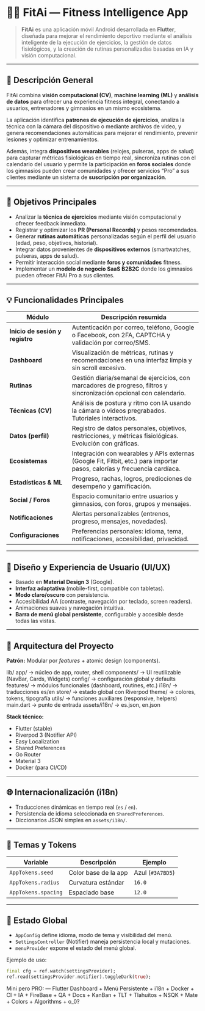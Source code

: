 # 🏋️‍♂️ FitAi — Fitness Intelligence App

> **FitAi** es una aplicación móvil Android desarrollada en **Flutter**, diseñada para mejorar el rendimiento deportivo mediante el análisis inteligente de la ejecución de ejercicios, la gestión de datos fisiológicos, y la creación de rutinas personalizadas basadas en IA y visión computacional.

---

## 📖 Descripción General

FitAi combina **visión computacional (CV)**, **machine learning (ML)** y **análisis de datos** para ofrecer una experiencia fitness integral, conectando a usuarios, entrenadores y gimnasios en un mismo ecosistema.

La aplicación identifica **patrones de ejecución de ejercicios**, analiza la técnica con la cámara del dispositivo o mediante archivos de video, y genera recomendaciones automáticas para mejorar el rendimiento, prevenir lesiones y optimizar entrenamientos.

Además, integra **dispositivos wearables** (relojes, pulseras, apps de salud) para capturar métricas fisiológicas en tiempo real, sincroniza rutinas con el calendario del usuario y permite la participación en **foros sociales** donde los gimnasios pueden crear comunidades y ofrecer servicios “Pro” a sus clientes mediante un sistema de **suscripción por organización**.

---

## 🧠 Objetivos Principales

- Analizar la **técnica de ejercicios** mediante visión computacional y ofrecer feedback inmediato.
- Registrar y optimizar los **PR (Personal Records)** y pesos recomendados.
- Generar **rutinas automáticas** personalizadas según el perfil del usuario (edad, peso, objetivos, historial).
- Integrar datos provenientes de **dispositivos externos** (smartwatches, pulseras, apps de salud).
- Permitir interacción social mediante **foros y comunidades** fitness.
- Implementar un **modelo de negocio SaaS B2B2C** donde los gimnasios pueden ofrecer FitAi Pro a sus clientes.

---

## 💡 Funcionalidades Principales

| Módulo                          | Descripción resumida                                         |
| ------------------------------- | ------------------------------------------------------------ |
| **Inicio de sesión y registro** | Autenticación por correo, teléfono, Google o Facebook, con 2FA, CAPTCHA y validación por correo/SMS. |
| **Dashboard**                   | Visualización de métricas, rutinas y recomendaciones en una interfaz limpia y sin scroll excesivo. |
| **Rutinas**                     | Gestión diaria/semanal de ejercicios, con marcadores de progreso, filtros y sincronización opcional con calendario. |
| **Técnicas (CV)**               | Análisis de postura y ritmo con IA usando la cámara o videos pregrabados. Tutoriales interactivos. |
| **Datos (perfil)**              | Registro de datos personales, objetivos, restricciones, y métricas fisiológicas. Evolución con gráficas. |
| **Ecosistemas**                 | Integración con wearables y APIs externas (Google Fit, Fitbit, etc.) para importar pasos, calorías y frecuencia cardíaca. |
| **Estadísticas & ML**           | Progreso, rachas, logros, predicciones de desempeño y gamificación. |
| **Social / Foros**              | Espacio comunitario entre usuarios y gimnasios, con foros, grupos y mensajes. |
| **Notificaciones**              | Alertas personalizables (entrenos, progreso, mensajes, novedades). |
| **Configuraciones**             | Preferencias personales: idioma, tema, notificaciones, accesibilidad, privacidad. |

---

## 🎨 Diseño y Experiencia de Usuario (UI/UX)

- Basado en **Material Design 3** (Google).
- **Interfaz adaptativa** (mobile-first, compatible con tabletas).
- **Modo claro/oscuro** con persistencia.
- Accesibilidad AA (contraste, navegación por teclado, screen readers).
- Animaciones suaves y navegación intuitiva.
- **Barra de menú global persistente**, configurable y accesible desde todas las vistas.

---

## 🧩 Arquitectura del Proyecto

**Patrón:** Modular por *features* + atomic design (components).

lib/
app/ → núcleo de app, router, shell
components/ → UI reutilizable (NavBar, Cards, Widgets)
config/ → configuración global y defaults
features/ → módulos funcionales (dashboard, routines, etc.)
i18n/ → traducciones es/en
store/ → estado global con Riverpod
theme/ → colores, tokens, tipografía
utils/ → funciones auxiliares (responsive, helpers)
main.dart → punto de entrada
assets/i18n/ → es.json, en.json


**Stack técnico:**

- Flutter (stable)
- Riverpod 3 (Notifier API)
- Easy Localization
- Shared Preferences
- Go Router
- Material 3
- Docker (para CI/CD)

---

## 🌐 Internacionalización (i18n)

- Traducciones dinámicas en tiempo real (`es` / `en`).
- Persistencia de idioma seleccionada en `SharedPreferences`.
- Diccionarios JSON simples en `assets/i18n/`.

---

## 🎨 Temas y Tokens

| Variable            | Descripción          | Ejemplo          |
| ------------------- | -------------------- | ---------------- |
| `AppTokens.seed`    | Color base de la app | Azul (`#3A7BD5`) |
| `AppTokens.radius`  | Curvatura estándar   | `16.0`           |
| `AppTokens.spacing` | Espaciado base       | `12.0`           |

---

## 🧠 Estado Global

- `AppConfig` define idioma, modo de tema y visibilidad del menú.
- `SettingsController` (Notifier) maneja persistencia local y mutaciones.
- `menuProvider` expone el estado del menú global.

Ejemplo de uso:

```dart
final cfg = ref.watch(settingsProvider);
ref.read(settingsProvider.notifier).toggleDark(true);
```

Mini pero PRO: — Flutter Dashboard + Menú Persistente + i18n + Docker + CI + IA + FireBase + QA + Docs + KanBan + TLT + Tlahuitos + NSQK + Mate + Colors + Algorithms + o_0?
